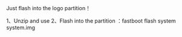 Just flash into the logo partition！

1、Unzip and use
2、Flash into the partition
：fastboot flash system system.img
